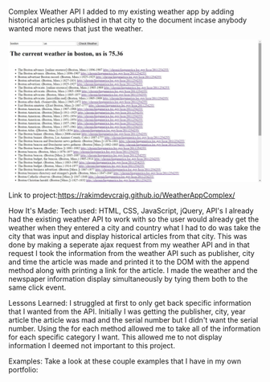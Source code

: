 Complex Weather API
I added to my existing weather app by adding historical articles published in that city to the document incase anybody wanted more news that just the weather.

![pic](img/pic.jpg)

Link to project:https://rakimdevcraig.github.io/WeatherAppComplex/

How It's Made:
Tech used: HTML, CSS, JavaScript, jQuery, API's
I already had the existing weather API to work with so the user would already get the weather when they entered a city and country what I had to do was take the city that was input and display historical articles from that
city. This was done by making a seperate ajax request from my weather API and in that request I took the information from the weather API such as publisher, city and time the article was made and printed it to the DOM with the append method along with printing a link for the article. I made the weather and the newspaper information display simultaneously by tying them both to the same click event.

Lessons Learned:
I struggled at first to only get back specific information that I wanted from the API. Initially I was getting the publisher, city, year article the article was mad and the serial number but I didn't want the serial number. Using the for each method allowed me to take all of the information for each specific category I want. This allowed me to not display information I deemed not important to this project.

Examples:
Take a look at these couple examples that I have in my own portfolio:
